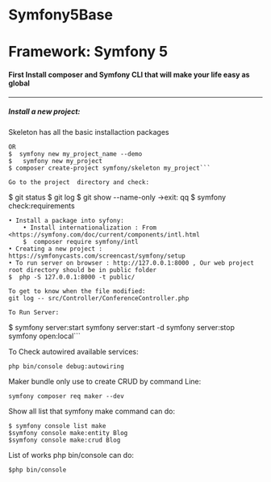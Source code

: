 # Symfony5Base
# Framework: Symfony 5

#### First Install composer and Symfony CLI that will make your life easy as global 
--------------------------------------------------------------------------------
##### Install a  new project:
Skeleton has all the basic installaction packages
```$ composer create-project symfony/website-skeleton my-project       
OR 
$  symfony new my_project_name --demo
$   symfony new my_project
$ composer create-project symfony/skeleton my_project```

Go to the project  directory and check:
```
$ git status
$ git log
$ git show --name-only     ->exit: qq
$ symfony check:requirements
```
• Install a package into syfony:
	• Install internationalization : From <https://symfony.com/doc/current/components/intl.html
	$  composer require symfony/intl
• Creating a new project :  https://symfonycasts.com/screencast/symfony/setup
• To run server on browser : http://127.0.0.1:8000 , Our web project root directory should be in public folder
$  php -S 127.0.0.1:8000 -t public/

To get to know when the file modified: 
git log -- src/Controller/ConferenceController.php

To Run Server:
```
$ symfony server:start
symfony server:start -d
symfony server:stop
symfony open:local```


To Check autowired available services:
 ``` 
 php bin/console debug:autowiring
 ```
 
 Maker bundle only use to create CRUD by command Line: 
 ```
 symfony composer req maker --dev
 ```

Show all list that symfony make command can do: 
 ```
 $ symfony console list make
$symfony console make:entity Blog
$symfony console make:crud Blog
```

List of works php bin/console can do:
 ```
 $php bin/console
 ```




